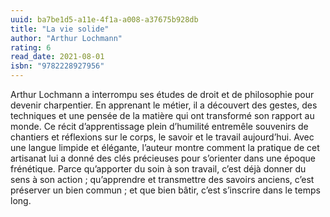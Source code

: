 ```yaml
---
uuid: ba7be1d5-a11e-4f1a-a008-a37675b928db
title: "La vie solide"
author: "Arthur Lochmann"
rating: 6
read_date: 2021-08-01
isbn: "9782228927956"
---
```


Arthur Lochmann a interrompu ses études de droit et de philosophie pour devenir charpentier. En apprenant le métier, il a découvert des gestes, des techniques et une pensée de la matière qui ont transformé son rapport au monde. Ce récit d’apprentissage plein d’humilité entremêle souvenirs de chantiers et réflexions sur le corps, le savoir et le travail aujourd’hui. Avec une langue limpide et élégante, l’auteur montre comment la pratique de cet artisanat lui a donné des clés précieuses pour s’orienter dans une époque frénétique. Parce qu’apporter du soin à son travail, c’est déjà donner du sens à son action ; qu’apprendre et transmettre des savoirs anciens, c’est préserver un bien commun ; et que bien bâtir, c’est s’inscrire dans le temps long.